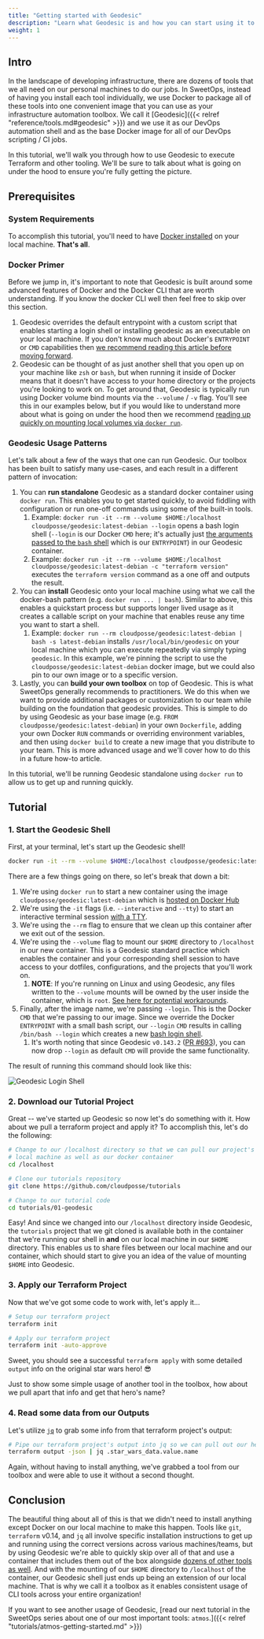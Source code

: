 ```yaml
---
title: "Getting started with Geodesic"
description: "Learn what Geodesic is and how you can start using it to simplify your local infrastructure development."
weight: 1
---
```


## Intro

In the landscape of developing infrastructure, there are dozens of tools that we all need on our personal machines to do our jobs. In SweetOps, instead of having you install each tool individually, we use Docker to package all of these tools into one convenient image that you can use as your infrastructure automation toolbox. We call it [Geodesic]({{< relref "reference/tools.md#geodesic" >}}) and we use it as our DevOps automation shell and as the base Docker image for all of our DevOps scripting / CI jobs.

In this tutorial, we'll walk you through how to use Geodesic to execute Terraform and other tooling. We'll be sure to talk about what is going on under the hood to ensure you're fully getting the picture.

## Prerequisites

### System Requirements

To accomplish this tutorial, you'll need to have [Docker installed](https://docs.docker.com/get-docker/) on your local machine. **That's all**.

### Docker Primer

Before we jump in, it's important to note that Geodesic is built around some advanced features of Docker and the Docker CLI that are worth understanding. If you know the docker CLI well then feel free to skip over this section.

1. Geodesic overrides the default entrypoint with a custom script that enables starting a login shell or installing geodesic as an executable on your local machine. If you don't know much about Docker's `ENTRYPOINT` or `CMD` capabilities then [we recommend reading this article before moving forward](https://phoenixnap.com/kb/docker-cmd-vs-entrypoint).
1. Geodesic can be thought of as just another shell that you open up on your machine like `zsh` or `bash`, but when running it inside of Docker means that it doesn't have access to your home directory or the projects you're looking to work on. To get around that, Geodesic is typically run using Docker volume bind mounts via the `--volume` / `-v` flag. You'll see this in our examples below, but if you would like to understand more about what is going on under the hood then we recommend [reading up quickly on mounting local volumes via `docker run`](https://docs.docker.com/engine/reference/commandline/run/#mount-volume--v---read-only).

### Geodesic Usage Patterns

Let's talk about a few of the ways that one can run Geodesic. Our toolbox has been built to satisfy many use-cases, and each result in a different pattern of invocation:

1. You can **run standalone** Geodesic as a standard docker container using `docker run`. This enables you to get started quickly, to avoid fiddling with configuration or run one-off commands using some of the built-in tools.
   1. Example: `docker run -it --rm --volume $HOME:/localhost cloudposse/geodesic:latest-debian --login` opens a bash login shell (`--login` is our Docker `CMD` here; it's actually just [the arguments passed to the `bash` shell](https://www.gnu.org/software/bash/manual/html_node/Bash-Startup-Files.html) which is our `ENTRYPOINT`) in our Geodesic container.
   1. Example: `docker run -it --rm --volume $HOME:/localhost cloudposse/geodesic:latest-debian -c "terraform version"` executes the `terraform version` command as a one off and outputs the result.
1. You can **install** Geodesic onto your local machine using what we call the docker-bash pattern (e.g. `docker run ... | bash`). Similar to above, this enables a quickstart process but supports longer lived usage as it creates a callable script on your machine that enables reuse any time you want to start a shell.
   1. Example: `docker run --rm cloudposse/geodesic:latest-debian | bash -s latest-debian` installs `/usr/local/bin/geodesic` on your local machine which you can execute repeatedly via simply typing `geodesic`. In this example, we're pinning the script to use the `cloudposse/geodesic:latest-debian` docker image, but we could also pin to our own image or to a specific version.
1. Lastly, you can **build your own toolbox** on top of Geodesic. This is what SweetOps generally recommends to practitioners. We do this when we want to provide additional packages or customization to our team while building on the foundation that geodesic provides. This is simple to do by using Geodesic as your base image (e.g. `FROM cloudposse/geodesic:latest-debian`) in your own `Dockerfile`, adding your own Docker `RUN` commands or overriding environment variables, and then using `docker build` to create a new image that you distribute to your team. This is more advanced usage and we'll cover how to do this in a future how-to article.

In this tutorial, we'll be running Geodesic standalone using `docker run` to allow us to get up and running quickly.

## Tutorial

### 1. Start the Geodesic Shell

First, at your terminal, let's start up the Geodesic shell!

```bash
docker run -it --rm --volume $HOME:/localhost cloudposse/geodesic:latest-debian --login
```

There are a few things going on there, so let's break that down a bit:

1. We're using `docker run` to start a new container using the image `cloudposse/geodesic:latest-debian` which is [hosted on Docker Hub](https://hub.docker.com/r/cloudposse/geodesic)
1. We're using the `-it` flags (i.e. `--interactive` and `--tty`) to start an interactive terminal session [with a TTY](https://stackoverflow.com/questions/22272401/what-does-it-mean-to-attach-a-tty-std-in-out-to-dockers-or-lxc).
1. We're using the `--rm` flag to ensure that we clean up this container after we exit out of the session.
1. We're using the `--volume` flag to mount our `$HOME` directory to `/localhost` in our new container. This is a Geodesic standard practice which enables the container and your corresponding shell session to have access to your dotfiles, configurations, and the projects that you'll work on.
   1. **NOTE**: If you're running on Linux and using Geodesic, any files written to the `--volume` mounts will be owned by the user inside the container, which is `root`. [See here for potential workarounds](https://github.com/moby/moby/issues/3124#issuecomment-104936573).
1. Finally, after the image name, we're passing `--login`. This is the Docker `CMD` that we're passing to our image. Since we override the Docker `ENTRYPOINT` with a small bash script, our `--login` `CMD` results in calling `/bin/bash --login` which creates a new [bash login shell](https://www.gnu.org/software/bash/manual/html_node/Bash-Startup-Files.html).
   1. It's worth noting that since Geodesic `v0.143.2` ([PR #693](https://github.com/cloudposse/geodesic/pull/693)), you can now drop `--login` as default `CMD` will provide the same functionality.

The result of running this command should look like this:

![Geodesic Login Shell](/assets/geodesic-login-shell.png)

### 2. Download our Tutorial Project

Great -- we've started up Geodesic so now let's do something with it. How about we pull a terraform project and apply it? To accomplish this, let's do the following:

```bash
# Change to our /localhost directory so that we can pull our project's code to our
# local machine as well as our docker container
cd /localhost

# Clone our tutorials repository
git clone https://github.com/cloudposse/tutorials

# Change to our tutorial code
cd tutorials/01-geodesic
```

Easy! And since we changed into our `/localhost` directory inside Geodesic, the `tutorials` project that we git cloned is available both in the container that we're running our shell in **and** on our local machine in our `$HOME` directory. This enables us to share files between our local machine and our container, which should start to give you an idea of the value of mounting `$HOME` into Geodesic.

### 3. Apply our Terraform Project

Now that we've got some code to work with, let's apply it...

```bash
# Setup our terraform project
terraform init

# Apply our terraform project
terraform init -auto-approve
```

Sweet, you should see a successful `terraform apply` with some detailed `output` info on the original star wars hero! 😎

Just to show some simple usage of another tool in the toolbox, how about we pull apart that info and get that hero's name?

### 4. Read some data from our Outputs

Let's utilize [`jq`](https://github.com/stedolan/jq) to grab some info from that terraform project's output:

```bash
# Pipe our terraform project's output into jq so we can pull out our hero's name
terraform output -json | jq .star_wars_data.value.name
```

Again, without having to install anything, we've grabbed a tool from our toolbox and were able to use it without a second thought.

## Conclusion

The beautiful thing about all of this is that we didn't need to install anything except Docker on our local machine to make this happen. Tools like `git`, `terraform` v0.14, and `jq` all involve specific installation instructions to get up and running using the correct versions across various machines/teams, but by using Geodesic we're able to quickly skip over all of that and use a container that includes them out of the box alongside [dozens of other tools as well](https://github.com/cloudposse/packages/tree/master/vendor). And with the mounting of our `$HOME` directory to `/localhost` of the container, our Geodesic shell just ends up being an extension of our local machine. That is why we call it a toolbox as it enables consistent usage of CLI tools across your entire organization!

If you want to see another usage of Geodesic, [read our next tutorial in the SweetOps series about one of our most important tools: `atmos`.]({{< relref "tutorials/atmos-getting-started.md" >}})

